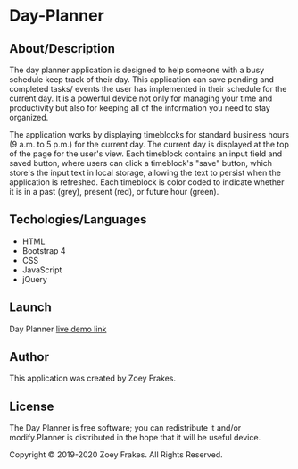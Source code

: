 # Day-Planner

## About/Description
 The day planner application is designed to help someone with a busy schedule keep track of their day. This application can save pending and completed tasks/ events the user has implemented in their schedule for the current day. It is a powerful device not only for managing your time and productivity but also for keeping all of the information you need to stay organized.
 
The application works by displaying timeblocks for standard business hours (9 a.m. to 5 p.m.) for the current day. The current day is displayed at the top of the page for the user's view. Each timeblock contains an input field and saved button, where users can click a timeblock's "save" button, which store's the input text in local storage, allowing the text to persist when the application is refreshed. Each timeblock is color coded to indicate whether it is in a past (grey), present (red), or future hour (green).

## Techologies/Languages
* HTML
* Bootstrap 4
* CSS
* JavaScript
* jQuery

## Launch
Day Planner [live demo link](https://zfrakes.github.io/Day-Planner/)

## Author 
This application was created by Zoey Frakes. 

## License 
The Day Planner is free software; you can redistribute it and/or modify.Planner is distributed in the hope that it will be useful device.

Copyright © 2019-2020 Zoey Frakes. All Rights Reserved.